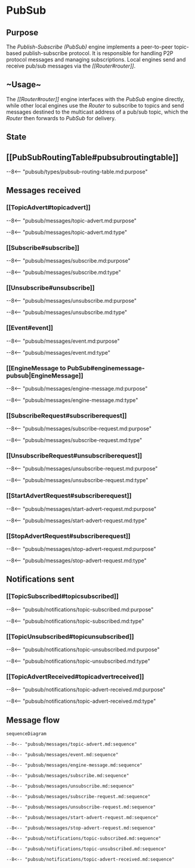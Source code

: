 <div class="engine">

# PubSub

## Purpose

The *Publish-Subscribe* *(PubSub)* engine implements a peer-to-peer topic-based publish-subscribe protocol.
It is responsible for handling P2P protocol messages and managing subscriptions.
Local engines send and receive pub/sub messages via the *[[Router#router]]*.

## ~Usage~

The *[[Router#router]]* engine interfaces with the *PubSub* engine directly,
while other local engines use the *Router*
to subscribe to topics and send messages destined to the multicast address of a pub/sub topic,
which the *Router* then forwards to *PubSub* for delivery.

## State

## [[PubSubRoutingTable#pubsubroutingtable]]

--8<-- "pubsub/types/pubsub-routing-table.md:purpose"

## Messages received

### [[TopicAdvert#topicadvert]]

--8<-- "pubsub/messages/topic-advert.md:purpose"

--8<-- "pubsub/messages/topic-advert.md:type"

### [[Subscribe#subscribe]]

--8<-- "pubsub/messages/subscribe.md:purpose"

--8<-- "pubsub/messages/subscribe.md:type"

### [[Unsubscribe#unsubscribe]]

--8<-- "pubsub/messages/unsubscribe.md:purpose"

--8<-- "pubsub/messages/unsubscribe.md:type"

### [[Event#event]]

--8<-- "pubsub/messages/event.md:purpose"

--8<-- "pubsub/messages/event.md:type"

### [[EngineMessage to PubSub#enginemessage-pubsub|EngineMessage]]

--8<-- "pubsub/messages/engine-message.md:purpose"

--8<-- "pubsub/messages/engine-message.md:type"

### [[SubscribeRequest#subscriberequest]]

--8<-- "pubsub/messages/subscribe-request.md:purpose"

--8<-- "pubsub/messages/subscribe-request.md:type"

### [[UnsubscribeRequest#unsubscriberequest]]

--8<-- "pubsub/messages/unsubscribe-request.md:purpose"

--8<-- "pubsub/messages/unsubscribe-request.md:type"

### [[StartAdvertRequest#subscriberequest]]

--8<-- "pubsub/messages/start-advert-request.md:purpose"

--8<-- "pubsub/messages/start-advert-request.md:type"

### [[StopAdvertRequest#subscriberequest]]

--8<-- "pubsub/messages/stop-advert-request.md:purpose"

--8<-- "pubsub/messages/stop-advert-request.md:type"

## Notifications sent

### [[TopicSubscribed#topicsubscribed]]

--8<-- "pubsub/notifications/topic-subscribed.md:purpose"

--8<-- "pubsub/notifications/topic-subscribed.md:type"

### [[TopicUnsubscribed#topicunsubscribed]]

--8<-- "pubsub/notifications/topic-unsubscribed.md:purpose"

--8<-- "pubsub/notifications/topic-unsubscribed.md:type"

### [[TopicAdvertReceived#topicadvertreceived]]
 
--8<-- "pubsub/notifications/topic-advert-received.md:purpose"

--8<-- "pubsub/notifications/topic-advert-received.md:type"

## Message flow

<!-- Sequence diagram for the engine with all messages -->

<!-- --8<-- [start:messages] -->
```mermaid
sequenceDiagram

--8<-- "pubsub/messages/topic-advert.md:sequence"

--8<-- "pubsub/messages/event.md:sequence"

--8<-- "pubsub/messages/engine-message.md:sequence"

--8<-- "pubsub/messages/subscribe.md:sequence"

--8<-- "pubsub/messages/unsubscribe.md:sequence"

--8<-- "pubsub/messages/subscribe-request.md:sequence"

--8<-- "pubsub/messages/unsubscribe-request.md:sequence"

--8<-- "pubsub/messages/start-advert-request.md:sequence"

--8<-- "pubsub/messages/stop-advert-request.md:sequence"

--8<-- "pubsub/notifications/topic-subscribed.md:sequence"

--8<-- "pubsub/notifications/topic-unsubscribed.md:sequence"

--8<-- "pubsub/notifications/topic-advert-received.md:sequence"
```
<!-- --8<-- [end:messages] -->

</div>
